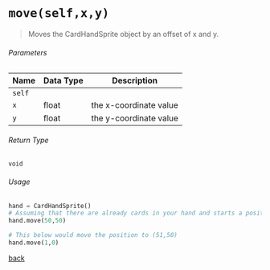 <!-- Method Name -->

# <code>move(self,x,y)</code>

<!-- Method Description -->
> Moves the CardHandSprite object by an offset of x and y.

<!-- Parameters -->
###### Parameters
| Name   | Data Type | Description            |
| ------ | --------- | ---------------------- |
| `self` |           |                        |
| `x`    | float     | the x-coordinate value |
| `y`    | float     | the y-coordinate value |

<!-- Return Type -->
###### Return Type
`void`

<!-- Method Example -->
###### Usage
```python
hand = CardHandSprite()
# Assuming that there are already cards in your hand and starts a position (0,0) this below would move the position to (50,50)
hand.move(50,50)

# This below would move the position to (51,50)
hand.move(1,0)
```
<!-- Back to className.md -->
<!-- The path in this link will be the one that is used for the component -->
[back](../CardHandSprite.md)